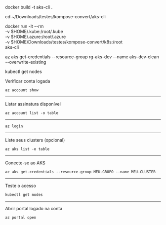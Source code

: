 docker build -t aks-cli .

cd ~/Downloads/testes/kompose-convert/aks-cli

docker run -it --rm \
  -v $HOME/.kube:/root/.kube \
  -v $HOME/.azure:/root/.azure \
  -v $HOME/Downloads/testes/kompose-convert/k8s:/root \
  aks-cli

az aks get-credentials --resource-group rg-aks-dev --name aks-dev-clean --overwrite-existing

kubectl get nodes

Verificar conta logada
```
az account show
```
---

Listar assinatura disponível
```
az account list -o table
```
---

```
az login
```
---

Liste seus clusters (opcional)
```
az aks list -o table
```
---

Conecte-se ao AKS
```
az aks get-credentials --resource-group MEU-GRUPO --name MEU-CLUSTER
```
---

Teste o acesso
```
kubectl get nodes
```
---

Abrir portal logado na conta
```
az portal open
```